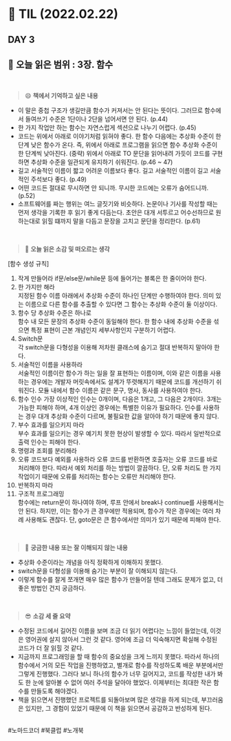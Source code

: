 # :pencil: TIL (2022.02.22)
## DAY 3
:book: 오늘 읽은 범위 : 3장. 함수
---
<br>

> :smile: **책에서 기억하고 싶은 내용**
 + 이 말은 중첩 구조가 생길만큼 함수가 커져서는 안 된다는 뜻이다. 그러므로 함수에서 들여쓰기 수준은 1단이나 2단을 넘어서면 안 된다. (p.44) 
 + 한 가지 작업만 하는 함수는 자연스럽게 섹션으로 나누기 어렵다. (p.45)
 + 코드는 위에서 아래로 이야기처럼 읽혀야 좋다. 한 함수 다음에는 추상화 수준이 한 단계 낮은 함수가 온다. 즉, 위에서 아래로 프로그램을 읽으면 함수 추상화 수준이 한 단계씩 낮아진다. (중략) 위에서 아래로 TO 문단을 읽어내려 가듯이 코드를 구현하면 추상화 수준을 일관되게 유지하기 쉬워진다. (p.46 ~ 47)
 + 길고 서술적인 이름이 짧고 어려운 이름보다 좋다. 길고 서술적인 이름이 길고 서술적인 주석보다 좋다. (p.49)
 + 어떤 코드든 절대로 무시하면 안 되니까. 무시한 코드에는 오류가 숨어드니까. (p.52)
 + 소프트웨어를 짜는 행위는 여느 글짓기와 비슷하다. 논문이나 기사를 작성할 때는 먼저 생각을 기록한 후 읽기 좋게 다듬는다. 초안은 대개 서투르고 어수선하므로 원하는대로 읽힐 떄까지 말을 다듬고 문장을 고치고 문단을 정리한다. (p.61)
 
 <br>
 
> :thinking: **오늘 읽은 소감 및 떠오르는 생각**  
 
 [함수 생성 규칙]  
  1. 작게 만들어라
     if문/else문/while문 등에 들어가는 블록은 한 줄이어야 한다.
  2. 한 가지만 해라  
     지정된 함수 이름 아래에서 추상화 수준이 하나인 단계만 수행하여야 한다. 의미 있는 이름으로 다른 함수를 추출할 수 있다면 그 함수는 추상화 수준이 둘 이상이다.
  3. 함수 당 추상화 수준은 하나로  
     함수 내 모든 문장의 추상화 수준이 동일해야 한다. 한 함수 내에 추상화 수준을 섞으면 특정 표현이 근본 개념인지 세부사항인지 구분하기 어렵다.
  4. Switch문  
     각 switch문을 다형성을 이용해 저차원 클래스에 숨기고 절대 반복하지 말아야 한다.
  5. 서술적인 이름을 사용하라  
     서술적인 이름이란 함수가 하는 일을 잘 표현하는 이름이며, 이와 같은 이름을 사용하는 경우에는 개발자 머릿속에서도 설계가 뚜렷해지기 때문에 코드를 개선하기 쉬워진다. 모듈 내에서 함수 이름은 같은 문구, 명사, 동사를 사용하여야 한다.
   6. 함수 인수 
      가장 이상적인 인수는 0개이며, 다음은 1개고, 그 다음은 2개이다. 3개는 가능한 피해야 하며, 4개 이상인 경우에는 특별한 이유가 필요하다. 인수를 사용하는 경우 대개 추상화 수준이 다르며, 불필요한 값을 알아야 하기 때문에 좋지 않다.
   7. 부수 효과를 일으키지 마라  
      부수 효과를 일으키는 경우 예기치 못한 현상이 발생할 수 있다. 따라서 일반적으로 출력 인수는 피해야 한다.
   8. 명령과 조회를 분리해라  
   9. 오류 코드보다 예외를 사용하라
      오류 코드를 반환하면 호출자는 오류 코드를 바로 처리해야 한다. 따라서 예외 처리를 하는 방법이 깔끔하다. 단, 오류 처리도 한 가지 작업이기 때문에 오류를 처리하는 함수는 오류만 처리해야 한다.
   10. 반복하지 마라  
   11. 구조적 프로그래밍  
       함수에는 return문이 하나여야 하며, 루프 안에서 break나 continue를 사용해서는 안 된다. 하지만, 이는 함수가 큰 경우에만 적용되며, 함수가 작은 경우에는 여러 차례 사용해도 괜찮다. 단, goto문은 큰 함수에서만 의미가 있기 때문에 피해야 한다.
      
     
 <br>

> :mag_right: **궁금한 내용 또는 잘 이해되지 않는 내용**
 + 추상화 수준이라는 개념을 아직 정확하게 이해하지 못했다.
 + switch문을 다형성을 이용해 숨기는 부분이 잘 이해되지 않는다.
 + 이렇게 함수를 잘게 쪼개면 매우 많은 함수가 만들어질 텐데 그래도 문제가 없고, 더 좋은 방법인 건지 궁금하다.
 
 <br>
 
> :sunglasses: **소감 세 줄 요약**
 + 수정된 코드에서 길어진 이름을 보며 조금 더 읽기 어렵다는 느낌이 들었는데, 이것은 영어권에 살지 않아서 그런 것 같다. 영어에 조금 더 익숙해지면 확실해 수정된 코드가 더 잘 읽힐 것 같다.
 + 지금까지 프로그래밍을 할 때 함수의 중요성을 크게 느끼지 못했다. 따라서 하나의 함수에서 거의 모든 작업을 진행하였고, 별개로 함수를 작성하도록 배운 부분에서만 그렇게 진행했다. 그러다 보니 하나의 함수가 너무 길어지고, 코드를 작성한 내가 봐도 한 눈에 알아볼 수 없어 여러 주석을 달아야 했었다. 이제부터는 최대한 작은 함수를 만들도록 해야겠다.
 + 책을 읽으면서 진행했던 프로젝트를 되돌아보며 많은 생각을 하게 되는데, 부끄러움은 있지만, 그 경험이 있었기 때문에 이 책을 읽으면서 공감하고 반성하게 된다.
 
 <br>
 #노마드코더 #북클럽 #노개북